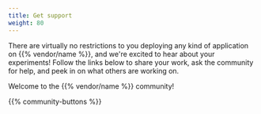 ```yaml
---
title: Get support
weight: 80
---
```


There are virtually no restrictions to you deploying any kind of application on {{% vendor/name %}}, and we're excited to hear about your experiments!
Follow the links below to share your work, ask the community for help, and peek in on what others are working on.

Welcome to the {{% vendor/name %}} community!

{{% community-buttons %}}